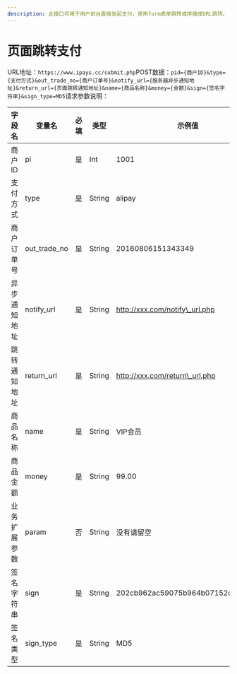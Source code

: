 ```yaml
---
description: 此接口可用于用户前台直接发起支付，使用form表单跳转或拼接成URL跳转。
---
```


# 页面跳转支付

URL地址：`https://www.ipays.cc/submit.php`POST数据：`pid={商户ID}&type={支付方式}&out_trade_no={商户订单号}&notify_url={服务器异步通知地址}&return_url={页面跳转通知地址}&name={商品名称}&money={金额}&sign={签名字符串}&sign_type=MD5`请求参数说明：

| 字段名    | 变量名            | 必填 | 类型     | 示例值                              | 描述        |
| ------ | -------------- | -- | ------ | -------------------------------- | --------- |
| 商户ID   | pi             | 是  | Int    | 1001                             | ​         |
| 支付方式   | type           | 是  | String | alipay                           | ​支付方式列表​  |
| 商户订单号  | out\_trade\_no | 是  | String | 20160806151343349                | ​         |
| 异步通知地址 | notify\_url    | 是  | String | http://xxx.com/notify\_url.php   | 服务器异步同步地址 |
| 跳转通知地址 | return\_url    | 是  | String | http://xxx.com/return\_url.php   | 页面跳转通知地址  |
| 商品名称   | name           | 是  | String | VIP会员                            | ​         |
| 商品金额   | money          | 是  | String | 99.00                            | ​         |
| 业务扩展参数 | param          | 否  | String | 没有请留空                            | 支付后原样返回   |
| 签名字符串  | sign           | 是  | String | 202cb962ac59075b964b07152d234b70 | 签名算法（查看）  |
| 签名类型   | sign\_type     | 是  | String | MD5                              | 默认为MD5    |
